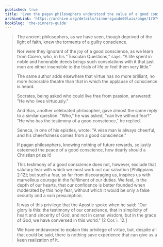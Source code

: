 ```yaml
---
published: true
title: 'Even the pagan philosophers understood the value of a good conscience, and the torment of a guilty one'
archiveLink: 'https://archive.org/details/sinnersguide00luis/page/170?view=theater'
bookSlug: 'the-sinners-guide'
---
```


> The ancient philosophers, as we have seen, though deprived of the light of faith, knew the torments of a guilty conscience.
> 
> Nor were they ignorant of the joy of a good conscience, as we learn from Cicero, who, in his "Tusculan Questions," says: "A life spent in noble and honorable deeds brings such consolations with it that just men are either insensible to the trials of life or feel them very little."
> 
> The same author adds elsewhere that virtue has no more brilliant, no more honorable theatre than that in which the applause of conscience is heard.
> 
> Socrates, being asked who could live free from passion, answered: "He who lives virtuously."
> 
> And Bias, another celebrated philosopher, gave almost the same reply to a similar question. "Who," he was asked, "can live without fear?" "He who has the testimony of a good conscience," he replied.
> 
> Seneca, in one of his epistles, wrote: "A wise man is always cheerful, and his cheerfulness comes from a good conscience."
> 
> If pagan philosophers, knowing nothing of future rewards, so justly esteemed the peace of a good conscience, how dearly should a Christian prize it!
> 
> This testimony of a good conscience does not, however, exclude that salutary fear with which we must work out our salvation [Philippians 2:12]; but such a fear, so far from discouraging us, inspires us with marvellous courage in the fulfilment of our duties. We feel, in the depth of our hearts, that our confidence is better founded when moderated by this holy fear, without which it would be only a false security and a vain presumption.
> 
> It was of this privilege that the Apostle spoke when he said: "Our glory is this: the testimony of our conscience, that in simplicity of heart and sincerity of God, and not in carnal wisdom, but in the grace of God, we have conversed in this world." [2 Cor. i. 12.]
> 
> We have endeavored to explain this privilege of virtue, but, despite all that could be said, there is nothing save experience that can give us a keen realization of it.
